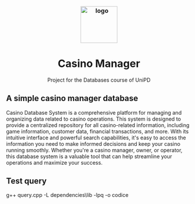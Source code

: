 <h3 align="center"><img src="https://cdn0.iconfinder.com/data/icons/game-and-play-flat-1/512/Casino_Chips-512.png" alt="logo" height="100px"></h3>
<h1 align="center">Casino Manager</h1>
<p align="center">
Project for the Databases course of UniPD
</p>
<p>
  <h2 align="left">A simple casino manager database</h2>
Casino Database System is a comprehensive platform for managing and organizing data related to casino operations. This system is designed to provide a centralized repository for all casino-related information, including game information, customer data, financial transactions, and more. With its intuitive interface and powerful search capabilities, it's easy to access the information you need to make informed decisions and keep your casino running smoothly. Whether you're a casino manager, owner, or operator, this database system is a valuable tool that can help streamline your operations and maximize your success.
</p>
<p align="center">
  <h2 align="left">Test query</h2>
  g++ query.cpp -L dependencies\lib -lpq -o codice
</p>


